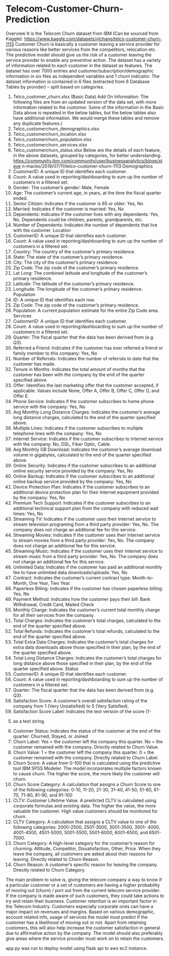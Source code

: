# Telecom-Customer-Churn-Prediction

Overview
It is the Telecom Churn dataset from IBM (Can be sourced from Kaggle):
https://www.kaggle.com/datasets/ylchang/telco-customer-churn-1113
Customer Churn is basically a customer leaving a service provider for various
reasons like better services from the competitors, relocation etc. The
predictive model should give us the risk of a customer leaving the service
provider to enable any preventive action.
The dataset has a variety of information related to each customer in the
dataset as features. The dataset has over 7000 entries and
customer/subscription/demographic information in six files as independent
variables and 1 churn indicator.
The dataset information is contained in 6 files (extracted from 6 Database
Tables by provider) – split based on categories.
1. Telco_customer_churn.xlsx (Basic Data)
Add On Information: The following files are from an updated version of
the data set, with more information related to the customer. Some of the
information in the Basic Data above is repeated in the below tables, but the
below tables also have additional information. We would merge these
tables and remove any duplicate features.)
2. Telco_customerchurn_demographics.xlsx
3. Telco_customerchurn_location.xlsx
4. Telco_customerchurn_population.xlsx
5. Telco_customerchurn_services.xlsx
6. Telco_customerchurn_status.xlsx
Below are the details of each feature, in the above datasets, grouped by
categories, for better understanding.
https://community.ibm.com/community/user/businessanalytics/blogs/steve
n-macko/2019/07/11/telco-customer-churn-1113
Demographics
1. CustomerID: A unique ID that identifies each customer.
2. Count: A value used in reporting/dashboarding to sum up the number
of customers in a filtered set.
3. Gender: The customer’s gender: Male, Female
4. Age: The customer’s current age, in years, at the time the fiscal
quarter ended.
5. Senior Citizen: Indicates if the customer is 65 or older: Yes, No
6. Married: Indicates if the customer is married: Yes, No
7. Dependents: Indicates if the customer lives with any dependents:
Yes, No. Dependents could be children, parents, grandparents, etc.
8. Number of Dependents: Indicates the number of dependents that
live with the customer.
Location
1. CustomerID: A unique ID that identifies each customer.
2. Count: A value used in reporting/dashboarding to sum up the number
of customers in a filtered set.
3. Country: The country of the customer’s primary residence.
4. State: The state of the customer’s primary residence.
5. City: The city of the customer’s primary residence.
6. Zip Code: The zip code of the customer’s primary residence.
7. Lat Long: The combined latitude and longitude of the customer’s
primary residence.
8. Latitude: The latitude of the customer’s primary residence.
9. Longitude: The longitude of the customer’s primary residence.
Population
1. ID: A unique ID that identifies each row.
2. Zip Code: The zip code of the customer’s primary residence.
3. Population: A current population estimate for the entire Zip Code
area.
Services
1. CustomerID: A unique ID that identifies each customer.
2. Count: A value used in reporting/dashboarding to sum up the number
of customers in a filtered set.
3. Quarter: The fiscal quarter that the data has been derived from (e.g.
Q3).
4. Referred a Friend: Indicates if the customer has ever referred a
friend or family member to this company: Yes, No
5. Number of Referrals: Indicates the number of referrals to date that
the customer has made.
6. Tenure in Months: Indicates the total amount of months that the
customer has been with the company by the end of the quarter
specified above.
7. Offer: Identifies the last marketing offer that the customer accepted,
if applicable. Values include None, Offer A, Offer B, Offer C, Offer D,
and Offer E.
8. Phone Service: Indicates if the customer subscribes to home phone
service with the company: Yes, No
9. Avg Monthly Long Distance Charges: Indicates the customer’s
average long distance charges, calculated to the end of the quarter
specified above.
10. Multiple Lines: Indicates if the customer subscribes to multiple
telephone lines with the company: Yes, No
11. Internet Service: Indicates if the customer subscribes to
Internet service with the company: No, DSL, Fiber Optic, Cable.
12. Avg Monthly GB Download: Indicates the customer’s average
download volume in gigabytes, calculated to the end of the quarter
specified above.
13. Online Security: Indicates if the customer subscribes to an
additional online security service provided by the company: Yes, No
14. Online Backup: Indicates if the customer subscribes to an
additional online backup service provided by the company: Yes, No
15. Device Protection Plan: Indicates if the customer subscribes
to an additional device protection plan for their Internet equipment
provided by the company: Yes, No
16. Premium Tech Support: Indicates if the customer subscribes
to an additional technical support plan from the company with reduced
wait times: Yes, No
17. Streaming TV: Indicates if the customer uses their Internet
service to stream television programing from a third party provider:
Yes, No. The company does not charge an additional fee for this
service.
18. Streaming Movies: Indicates if the customer uses their
Internet service to stream movies from a third party provider: Yes, No.
The company does not charge an additional fee for this service.
19. Streaming Music: Indicates if the customer uses their Internet
service to stream music from a third party provider: Yes, No. The
company does not charge an additional fee for this service.
20. Unlimited Data: Indicates if the customer has paid an
additional monthly fee to have unlimited data downloads/uploads: Yes,
No
21. Contract: Indicates the customer’s current contract type:
Month-to-Month, One Year, Two Year.
22. Paperless Billing: Indicates if the customer has chosen
paperless billing: Yes, No
23. Payment Method: Indicates how the customer pays their bill:
Bank Withdrawal, Credit Card, Mailed Check
24. Monthly Charge: Indicates the customer’s current total
monthly charge for all their services from the company.
25. Total Charges: Indicates the customer’s total charges,
calculated to the end of the quarter specified above.
26. Total Refunds: Indicates the customer’s total refunds,
calculated to the end of the quarter specified above.
27. Total Extra Data Charges: Indicates the customer’s total
charges for extra data downloads above those specified in their plan,
by the end of the quarter specified above.
28. Total Long Distance Charges: Indicates the customer’s total
charges for long distance above those specified in their plan, by the
end of the quarter specified above.
Status
1. CustomerID: A unique ID that identifies each customer.
2. Count: A value used in reporting/dashboarding to sum up the number
of customers in a filtered set.
3. Quarter: The fiscal quarter that the data has been derived from (e.g.
Q3).
4. Satisfaction Score: A customer’s overall satisfaction rating of the
company from 1 (Very Unsatisfied) to 5 (Very Satisfied).
5. Satisfaction Score Label: Indicates the text version of the score (1-
5) as a text string.
6. Customer Status: Indicates the status of the customer at the end of
the quarter: Churned, Stayed, or Joined
7. Churn Label: Yes = the customer left the company this quarter. No
= the customer remained with the company. Directly related to Churn
Value.
8. Churn Value: 1 = the customer left the company this quarter. 0 =
the customer remained with the company. Directly related to Churn
Label.
9. Churn Score: A value from 0-100 that is calculated using the
predictive tool IBM SPSS Modeler. The model incorporates multiple
factors known to cause churn. The higher the score, the more likely
the customer will churn.
10. Churn Score Category: A calculation that assigns a Churn
Score to one of the following categories: 0-10, 11-20, 21-30, 31-40,
41-50, 51-60, 61-70, 71-80, 81-90, and 91-100
11. CLTV: Customer Lifetime Value. A predicted CLTV is calculated
using corporate formulas and existing data. The higher the value, the
more valuable the customer. High value customers should be
monitored for churn.
12. CLTV Category: A calculation that assigns a CLTV value to one
of the following categories: 2000-2500, 2501-3000, 3001-3500, 3501-
4000, 4001-4500, 4501-5000, 5001-5500, 5501-6000, 6001-6500, and
6501-7000.
13. Churn Category: A high-level category for the customer’s
reason for churning: Attitude, Competitor, Dissatisfaction, Other, Price.
When they leave the company, all customers are asked about their
reasons for leaving. Directly related to Churn Reason.
14. Churn Reason: A customer’s specific reason for leaving the
company. Directly related to Churn Category.

The main problem to solve is, giving the telecom company a way to know if
a particular customer or a set of customers are having a higher probability
of moving out (churn) / port out from the current telecom service provider.
If the company is made aware of such customers, they could take actions to
try and retain their business. Customer retention is an important factor in
the Telecom Industry. Customers especially corporate ones can have a major
impact on revenues and margins.
Based on various demographic, account related info, usage of services the
model must predict if the customer has a likelihood of moving out or not.
Apart from retaining customers, this will also help increase the customer
satisfaction in general due to affirmative action by the company. The model
should also preferably give areas where the service provider must work on
to retain the customers.

app.py was run to deploy model using flask api to aws ec2 instance.
